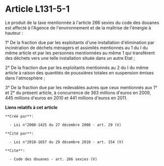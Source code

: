 # Article L131-5-1

Le produit de la taxe mentionnée à l'article 266 sexies du code des douanes est affecté à l'Agence de l'environnement et de
la maîtrise de l'énergie à hauteur : 

1° De la fraction due par les exploitants d'une installation d'élimination par incinération de déchets ménagers et assimilés
mentionnés au 1 du I du même article et par les personnes mentionnées au même 1 qui transfèrent des déchets vers une telle
installation située dans un autre Etat ; 

2° De la fraction due par les exploitants mentionnés au 2 du I du même article à raison des quantités de poussières totales
en suspension émises dans l'atmosphère ; 

3° De la fraction due par les redevables autres que ceux mentionnés aux 1° et 2° du présent article, à concurrence de 363
millions d'euros en 2009, 445 millions d'euros en 2010 et 441 millions d'euros en 2011.

**Liens relatifs à cet article**

	**Créé par**:

	  - Loi n°2008-1425 du 27 décembre 2008 - art. 29 (V)

	**Cité par**:

	  - Loi n°2010-1657 du 29 décembre 2010 - art. 154 (V)

	**Cite**:

	  - Code des douanes - art. 266 sexies (V)
